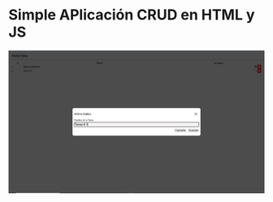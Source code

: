 # Simple APlicación CRUD en HTML y JS

![captura](https://github.com/ffrancoc/html-js-crud/blob/main/screenshoot/screenshoot.PNG)
